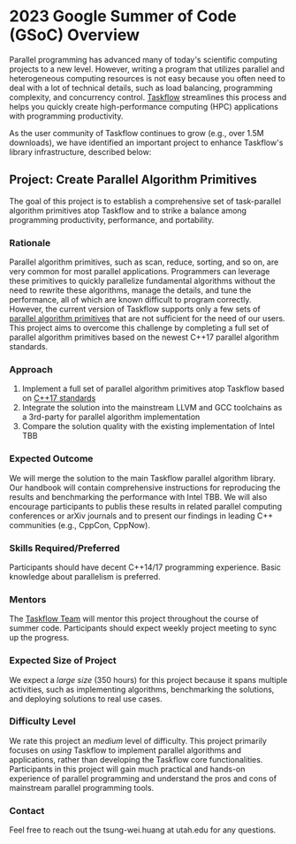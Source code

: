 # 2023 Google Summer of Code (GSoC) Overview

Parallel programming has advanced many of today's scientific computing projects to a new level.
However, writing a program that utilizes parallel and heterogeneous computing resources
is not easy because you often need to deal with a lot of technical details,
such as load balancing, programming complexity, and concurrency control.
[Taskflow](https://taskflow.github.io/) streamlines this process and helps you quickly create 
high-performance computing (HPC) applications with programming productivity.

As the user community of Taskflow continues to grow (e.g., over 1.5M downloads),
we have identified an important project to enhance Taskflow's library infrastructure,
described below:

## Project: Create Parallel Algorithm Primitives

The goal of this project is to establish a comprehensive set of task-parallel algorithm primitives
atop Taskflow and to strike a balance among programming productivity, performance, and portability.

### Rationale

Parallel algorithm primitives, such as scan, reduce, sorting, and so on, 
are very common for most parallel applications. 
Programmers can leverage these primitives to quickly parallelize fundamental algorithms without the need
to rewrite these algorithms, manage the details, and tune the performance, all of which are known difficult
to program correctly.
However, the current version of Taskflow supports only a few sets of [parallel algorithm primitives](https://taskflow.github.io/taskflow/Algorithms.html) 
that are not sufficient for the need of our users.
This project aims to overcome this challenge by completing a full set of parallel algorithm primitives
based on the newest C++17 parallel algorithm standards.

### Approach

1. Implement a full set of parallel algorithm primitives atop Taskflow based on [C++17 standards](https://en.cppreference.com/w/cpp/algorithm)
2. Integrate the solution into the mainstream LLVM and GCC toolchains as a 3rd-party for parallel algorithm implementation
3. Compare the solution quality with the existing implementation of Intel TBB

### Expected Outcome

We will merge the solution to the main Taskflow parallel algorithm library. 
Our handbook will contain comprehensive instructions for reproducing the results and benchmarking the performance with Intel TBB.
We will also encourage participants to publis these results in related parallel computing conferences
or arXiv journals and to present our findings in leading C++ communities (e.g., CppCon, CppNow).

### Skills Required/Preferred

Participants should have decent C++14/17 programming experience. 
Basic knowledge about parallelism is preferred.

### Mentors

The [Taskflow Team](https://taskflow.github.io/taskflow/team.html) will mentor this project throughout the course of summer code.
Participants should expect weekly project meeting to sync up the progress.

### Expected Size of Project

We expect a *large size* (350 hours) for this project because it spans multiple activities, such as implementing algorithms, benchmarking the solutions, and deploying solutions to real use cases.

### Difficulty Level

We rate this project an *medium* level of difficulty. This project primarily focuses on 
*using* Taskflow to implement parallel algorithms and applications, rather than developing
the Taskflow core functionalities. 
Participants in this project will gain much practical and hands-on experience 
of parallel programming and understand the pros and cons of mainstream parallel programming tools.

### Contact

Feel free to reach out the tsung-wei.huang at utah.edu for any questions.
